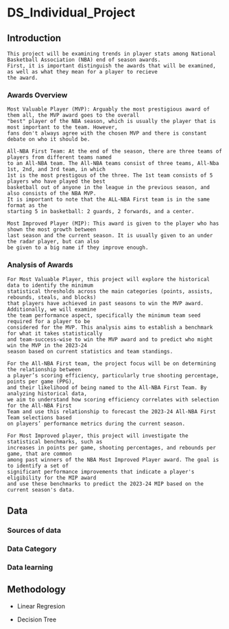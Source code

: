 # DS_Individual_Project

## Introduction

    This project will be examining trends in player stats among National Basketball Association (NBA) end of season awards. 
    First, it is important distinguish the awards that will be examined, as well as what they mean for a player to recieve 
    the award.

### Awards Overview

    Most Valuable Player (MVP): Arguably the most prestigious award of them all, the MVP award goes to the overall 
    "best" player of the NBA season, which is usually the player that is most important to the team. However, 
    fans don't always agree with the chosen MVP and there is constant debate on who it should be.

    All-NBA First Team: At the end of the season, there are three teams of players from different teams named 
    to an All-NBA team. The All-NBA teams consist of three teams, All-Nba 1st, 2nd, and 3rd team, in which 
    1st is the most prestigous of the three. The 1st team consists of 5 players who have played the best 
    basketball out of anyone in the league in the previous season, and also consists of the NBA MVP.
    It is important to note that the ALL-NBA First team is in the same format as the 
    starting 5 in basketball: 2 guards, 2 forwards, and a center.

    Most Improved Player (MIP): This award is given to the player who has shown the most growth between
    last season and the current season. It is usually given to an under the radar player, but can also 
    be given to a big name if they improve enough.

### Analysis of Awards

    For Most Valuable Player, this project will explore the historical data to identify the minimum
    statistical thresholds across the main categories (points, assists, rebounds, steals, and blocks)
    that players have achieved in past seasons to win the MVP award. Additionally, we will examine 
    the team performance aspect, specifically the minimum team seed required for a player to be
    considered for the MVP. This analysis aims to establish a benchmark for what it takes statistically
    and team-success-wise to win the MVP award and to predict who might win the MVP in the 2023-24
    season based on current statistics and team standings.

    For the All-NBA First team, the project focus will be on determining the relationship between
    a player’s scoring efficiency, particularly true shooting percentage, points per game (PPG),
    and their likelihood of being named to the All-NBA First Team. By analyzing historical data,
    we aim to understand how scoring efficiency correlates with selection for the All-NBA First 
    Team and use this relationship to forecast the 2023-24 All-NBA First Team selections based 
    on players’ performance metrics during the current season.

    For Most Improved player, this project will investigate the statistical benchmarks, such as 
    increases in points per game, shooting percentages, and rebounds per game, that are common 
    among past winners of the NBA Most Improved Player award. The goal is to identify a set of 
    significant performance improvements that indicate a player's eligibility for the MIP award 
    and use these benchmarks to predict the 2023-24 MIP based on the current season's data.

## Data

### Sources of data
### Data Category
### Data learning

## Methodology
- Linear Regresion
  
- Decision Tree
